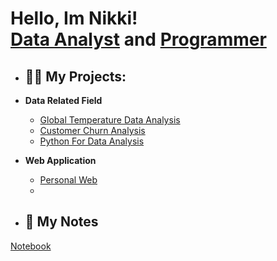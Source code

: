<h1>Hello, Im Nikki! <br/><a href="https://github.com/nikkids">Data Analyst</a> and <a href=https://www.linkedin.com/in/jibril-nikki-ghiffari-246385253/>Programmer</a></h1>
  
- <h2>👨‍💻 My Projects:</h2>
- <b>Data Related Field</b>
  - [Global Temperature Data Analysis](https://github.com/nikkids/GlobalTemperature)
  - [Customer Churn Analysis](https://github.com/nikkids/Proj)
  - [Python For Data Analysis](https://github.com/nikkids/PythonDS)
- <b>Web Application</b>
  - [Personal Web](https://jibrilnikki.netlify.app/)
  - 

- <h2>📔 My Notes</h2>
[Notebook](https://1drv.ms/o/c/036e35974384c508/ErUyeC4frGJJsSrfO0XeqTUBjL0sHu94yAsnr0O41aJg5g)



<!--

- 🔭 I’m currently working on ...
- 🌱 I’m currently learning ...
- 👯 I’m looking to collaborate on ...
- 🤔 I’m looking for help with ...
- 💬 Ask me about ...
- 📫 How to reach me: ...
- 😄 Pronouns: ...
- ⚡ Fun fact: ...
-->
